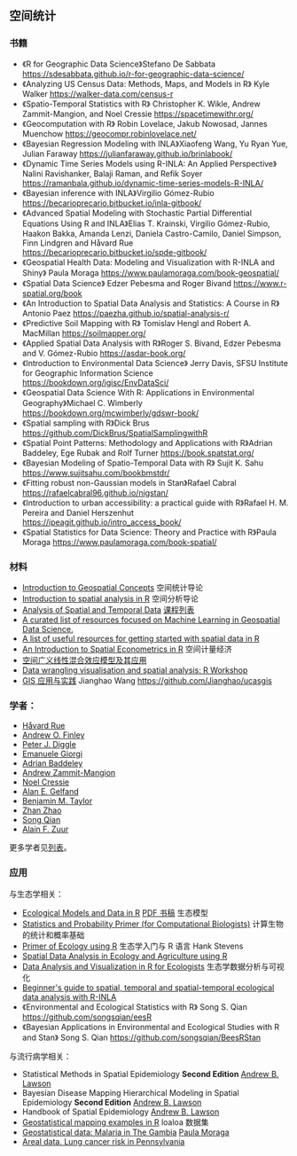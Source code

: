 ## 空间统计

### 书籍

- 《R for Geographic Data Science》Stefano De Sabbata <https://sdesabbata.github.io/r-for-geographic-data-science/>
- 《Analyzing US Census Data: Methods, Maps, and Models in R》 Kyle Walker <https://walker-data.com/census-r>
- 《Spatio-Temporal Statistics with R》 Christopher K. Wikle, Andrew Zammit-Mangion, and Noel Cressie <https://spacetimewithr.org/>
- 《Geocomputation with R》 Robin Lovelace, Jakub Nowosad, Jannes Muenchow <https://geocompr.robinlovelace.net/>
- 《Bayesian Regression Modeling with INLA》Xiaofeng Wang, Yu Ryan Yue, Julian Faraway <https://julianfaraway.github.io/brinlabook/>
- 《Dynamic Time Series Models using R-INLA: An Applied Perspective》Nalini Ravishanker, Balaji Raman, and Refik Soyer <https://ramanbala.github.io/dynamic-time-series-models-R-INLA/>
- 《Bayesian inference with INLA》Virgilio Gómez-Rubio <https://becarioprecario.bitbucket.io/inla-gitbook/>
- 《Advanced Spatial Modeling with Stochastic Partial Differential Equations Using R and INLA》Elias T. Krainski, Virgilio Gómez-Rubio, Haakon Bakka, Amanda Lenzi, Daniela Castro-Camilo, Daniel Simpson, Finn Lindgren and Håvard Rue <https://becarioprecario.bitbucket.io/spde-gitbook/>
- 《Geospatial Health Data: Modeling and Visualization with R-INLA and Shiny》 Paula Moraga <https://www.paulamoraga.com/book-geospatial/>
- 《Spatial Data Science》 Edzer Pebesma and Roger Bivand <https://www.r-spatial.org/book>
- 《An Introduction to Spatial Data Analysis and Statistics: A Course in R》 Antonio Paez <https://paezha.github.io/spatial-analysis-r/>
- 《Predictive Soil Mapping with R》 Tomislav Hengl and Robert A. MacMillan <https://soilmapper.org/>
- 《Applied Spatial Data Analysis with R》Roger S. Bivand, Edzer Pebesma and V. Gómez-Rubio <https://asdar-book.org/>
- 《Introduction to Environmental Data Science》 Jerry Davis, SFSU Institute for Geographic Information Science <https://bookdown.org/igisc/EnvDataSci/>
- 《Geospatial Data Science With R: Applications in Environmental Geography》Michael C. Wimberly <https://bookdown.org/mcwimberly/gdswr-book/>
- 《Spatial sampling with R》Dick Brus <https://github.com/DickBrus/SpatialSamplingwithR>
- 《Spatial Point Patterns: Methodology and Applications with R》Adrian Baddeley, Ege Rubak and Rolf Turner <https://book.spatstat.org/>
- 《Bayesian Modeling of Spatio-Temporal Data with R》 Sujit K. Sahu <https://www.sujitsahu.com/bookbmstdr/>
- 《Fitting robust non-Gaussian models in Stan》Rafael Cabral <https://rafaelcabral96.github.io/nigstan/>
- 《Introduction to urban accessibility: a practical guide with R》Rafael H. M. Pereira and Daniel Herszenhut <https://ipeagit.github.io/intro_access_book/>
- 《Spatial Statistics for Data Science: Theory and Practice with R》Paula Moraga <https://www.paulamoraga.com/book-spatial/>

### 材料

- [Introduction to Geospatial Concepts](https://datacarpentry.org/organization-geospatial/) 空间统计导论
- [Introduction to spatial analysis in R](https://github.com/jafflerbach/spatial-analysis-R) 空间分析导论
- [Analysis of Spatial and Temporal Data](https://web.stanford.edu/class/stats253/lectures.html) [课程列表](https://web.calpoly.edu/~dsun09/teaching.html)
- [A curated list of resources focused on Machine Learning in Geospatial Data Science.](https://github.com/deepVector/geospatial-machine-learning)
- [A list of useful resources for getting started with spatial data in R](https://github.com/rspatialladies/rspatial-resources)
- [An Introduction to Spatial Econometrics in R](https://ignaciomsarmiento.github.io/2017/02/07/An-Introduction-to-Spatial-Econometrics-in-R) 空间计量经济
- [空间广义线性混合效应模型及其应用](https://xiangyunhuang.github.io/Thesis-Template-Bookdown/)
- [Data wrangling visualisation and spatial analysis: R Workshop](https://www.seascapemodels.org/data/data-wrangling-spatial-course.html)
- [GIS 应用与实践](http://jianghao.wang/ucasgis/) Jianghao Wang <https://github.com/Jianghao/ucasgis>

### 学者：

- [Håvard Rue](https://cemse.kaust.edu.sa/bayescomp)
- [Andrew O. Finley](https://www.finley-lab.com/)
- [Peter J. Diggle](https://www.lancaster.ac.uk/staff/diggle/)
- [Emanuele Giorgi](https://www.lancaster.ac.uk/staff/giorgi/)
- [Adrian Baddeley](https://spatstat.org/)
- [Andrew Zammit-Mangion](https://andrewzm.wordpress.com/)
- [Noel Cressie](https://www.uow.edu.au/niasra/our-research/centre-for-environmental-informatics/people/dr-noel-cressie/)
- [Alan E. Gelfand](https://www2.stat.duke.edu/~alan/)
- [Benjamin M. Taylor](https://github.com/bentaylor1)
- [Zhan Zhao](https://zhanzhaowf.github.io/)
- [Song Qian](https://www.utoledo.edu/nsm/envsciences/faculty/qian.html)
- [Alain F. Zuur](https://www.highstat.com/)

更多学者见[列表](spatial-statistics-maintainer.md)。


### 应用


与生态学相关：

- [Ecological Models and Data in R](https://math.mcmaster.ca/~bolker/emdbook/) [PDF 书稿](https://math.mcmaster.ca/~bolker/emdbook/book.pdf) 生态模型
- [Statistics and Probability Primer (for Computational Biologists)](https://michael.hahsler.net/SMU/EMIS7332/primers/prob_stat_primer.pdf) 计算生物的统计和概率基础
- [Primer of Ecology using R](https://hankstevens.github.io/Primer-of-Ecology) 生态学入门与 R 语言  Hank Stevens
- [Spatial Data Analysis in Ecology and Agriculture using R](https://psfaculty.plantsciences.ucdavis.edu/plant/sda2.htm)
- [Data Analysis and Visualization in R for Ecologists](https://datacarpentry.org/R-ecology-lesson/) 生态学数据分析与可视化
- [Beginner's guide to spatial, temporal and spatial-temporal ecological data analysis with R-INLA](http://highstat.com/index.php/beginner-s-guide-to-regression-models-with-spatial-and-temporal-correlation)
- 《Environmental and Ecological Statistics with R》 Song S. Qian <https://github.com/songsqian/eesR>
- 《Bayesian Applications in Environmental and Ecological Studies with R and Stan》 Song S. Qian <https://github.com/songsqian/BeesRStan>

与流行病学相关：

- Statistical Methods in Spatial Epidemiology **Second Edition** [Andrew B. Lawson](http://people.musc.edu/~abl6/)
- Bayesian Disease Mapping Hierarchical Modeling in Spatial Epidemiology **Second Edition** [Andrew B. Lawson](http://people.musc.edu/~abl6/)
- Handbook of Spatial Epidemiology [Andrew B. Lawson](http://people.musc.edu/~abl6/)
- [Geostatistical mapping examples in R](https://github.com/thengl/GEOSTAT) loaloa 数据集
- [Geostatistical data: Malaria in The Gambia](https://paula-moraga.github.io/tutorial-geostatistical-data) [Paula Moraga](https://paula-moraga.github.io/)
- [Areal data. Lung cancer risk in Pennsylvania](https://paula-moraga.github.io/tutorial-areal-data/)


